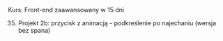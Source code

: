 Kurs: Front-end zaawansowany w 15 dni

35. Projekt 2b: przycisk z animacją - podkreślenie po najechaniu (wersja bez spana)